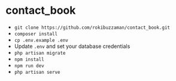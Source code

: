 # contact_book
- `git clone https://github.com/rokibuzzaman/contact_book.git`
- `composer install`
- `cp .env.example .env`
- Update `.env` and set your database credentials
- `php artisan migrate`
- `npm install`
- `npm run dev`
- `php artisan serve`
